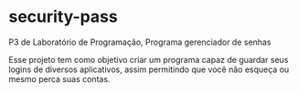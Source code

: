 # security-pass
P3 de Laboratório de Programação,
Programa gerenciador de senhas

Esse projeto tem como objetivo criar um programa capaz de guardar seus logins de diversos aplicativos,
assim permitindo que você não esqueça ou mesmo perca suas contas.
